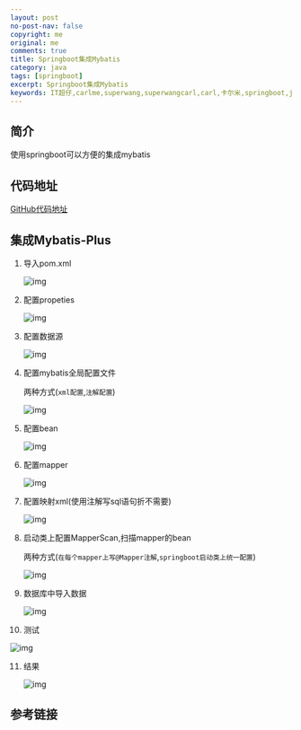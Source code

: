 ```yaml
---
layout: post
no-post-nav: false 
copyright: me
original: me
comments: true
title: Springboot集成Mybatis
category: java
tags: [springboot]
excerpt: Springboot集成Mybatis
keywords: IT超仔,carlme,superwang,superwangcarl,carl,卡尔米,springboot,java,Mybatisplus
---
```


## 简介

使用springboot可以方便的集成mybatis

## 代码地址

[GitHub代码地址](https://github.com/SuperWangCarl/spring-boot-examples/tree/master//data-mybatis)

## 集成Mybatis-Plus

1. 导入pom.xml

   ![img]({{site.cdn}}assets/images/blog/2019/20190606163506.png)

2. 配置propeties

   ![img]({{site.cdn}}assets/images/blog/2019/20190606163607.png)

3. 配置数据源

   ![img]({{site.cdn}}assets/images/blog/2019/20190606163916.png)

4. 配置mybatis全局配置文件

   两种方式(`xml配置`,`注解配置`)

   ![img]({{site.cdn}}assets/images/blog/2019/20190606164038.png)

5. 配置bean

   ![img]({{site.cdn}}assets/images/blog/2019/20190606164109.png)

6. 配置mapper

   ![img]({{site.cdn}}assets/images/blog/2019/20190606164206.png)

7. 配置映射xml(使用注解写sql语句折不需要)

   ![img]({{site.cdn}}assets/images/blog/2019/20190606164235.png)

8. 启动类上配置MapperScan,扫描mapper的bean

   两种方式(`在每个mapper上写@Mapper注解`,`springboot启动类上统一配置`)

   ![img]({{site.cdn}}assets/images/blog/2019/20190606163642.png)

9. 数据库中导入数据

   ![img]({{site.cdn}}assets/images/blog/2019/20190606151718.png)

10. 测试

  ![img]({{site.cdn}}assets/images/blog/2019/20190606164335.png)

11. 结果

    ![img]({{site.cdn}}assets/images/blog/2019/20190606164410.png)


## 参考链接
